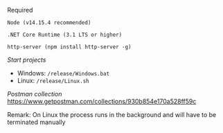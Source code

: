 Required	
	
	Node (v14.15.4 recommended)
	
	.NET Core Runtime (3.1 LTS or higher)
	
	http-server (npm install http-server -g)


*Start projects*
* Windows: ```/release/Windows.bat```
* Linux: ```/release/Linux.sh```


*Postman collection*
https://www.getpostman.com/collections/930b854e170a528ff59c


Remark: On Linux the process runs in the background and will have to be terminated manually
